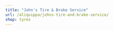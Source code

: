 ```yaml
---
title: "John's Tire & Brake Service"
url: /aliquippa/johns-tire-and-brake-service/
shop: tyres
---
```

